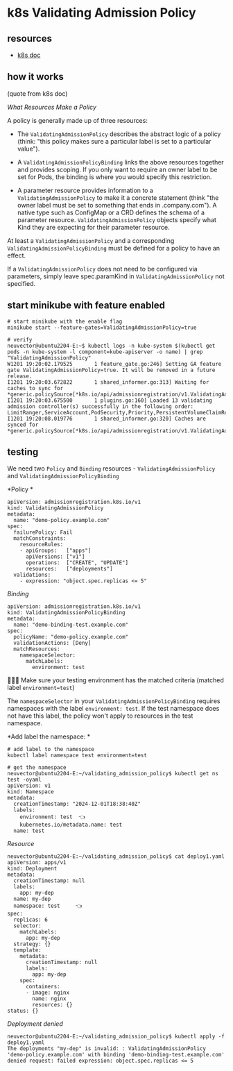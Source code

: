# k8s Validating Admission Policy

## resources
- [k8s doc](https://kubernetes.io/docs/reference/access-authn-authz/validating-admission-policy/)

## how it works

(quote from k8s doc)

*What Resources Make a Policy*  

A policy is generally made up of three resources:

- The `ValidatingAdmissionPolicy` describes the abstract logic of a policy (think: "this policy makes sure a particular label is set to a particular value").

- A `ValidatingAdmissionPolicyBinding` links the above resources together and provides scoping. If you only want to require an owner label to be set for Pods, the binding is where you would specify this restriction.

- A parameter resource provides information to a `ValidatingAdmissionPolicy` to make it a concrete statement (think "the owner label must be set to something that ends in .company.com"). A native type such as ConfigMap or a CRD defines the schema of a parameter resource. `ValidatingAdmissionPolicy` objects specify what Kind they are expecting for their parameter resource.

At least a `ValidatingAdmissionPolicy` and a corresponding `ValidatingAdmissionPolicyBinding` must be defined for a policy to have an effect.

If a `ValidatingAdmissionPolicy` does not need to be configured via parameters, simply leave spec.paramKind in `ValidatingAdmissionPolicy` not specified.


## start minikube with feature enabled

```
# start minikube with the enable flag
minikube start --feature-gates=ValidatingAdmissionPolicy=true

# verify
neuvector@ubuntu2204-E:~$ kubectl logs -n kube-system $(kubectl get pods -n kube-system -l component=kube-apiserver -o name) | grep "ValidatingAdmissionPolicy"
W1201 19:20:02.179525       1 feature_gate.go:246] Setting GA feature gate ValidatingAdmissionPolicy=true. It will be removed in a future release.
I1201 19:20:03.672822       1 shared_informer.go:313] Waiting for caches to sync for *generic.policySource[*k8s.io/api/admissionregistration/v1.ValidatingAdmissionPolicy,*k8s.io/api/admissionregistration/v1.ValidatingAdmissionPolicyBinding,k8s.io/apiserver/pkg/admission/plugin/policy/validating.Validator]
I1201 19:20:03.675500       1 plugins.go:160] Loaded 13 validating admission controller(s) successfully in the following order: LimitRanger,ServiceAccount,PodSecurity,Priority,PersistentVolumeClaimResize,RuntimeClass,CertificateApproval,CertificateSigning,ClusterTrustBundleAttest,CertificateSubjectRestriction,ValidatingAdmissionPolicy,ValidatingAdmissionWebhook,ResourceQuota.
I1201 19:20:08.019776       1 shared_informer.go:320] Caches are synced for *generic.policySource[*k8s.io/api/admissionregistration/v1.ValidatingAdmissionPolicy,*k8s.io/api/admissionregistration/v1.ValidatingAdmissionPolicyBinding,k8s.io/apiserver/pkg/admission/plugin/policy/validating.Validator]
```

## testing

We need two `Policy` and `Binding` resources - `ValidatingAdmissionPolicy` and `ValidatingAdmissionPolicyBinding`

*Policy *

```
apiVersion: admissionregistration.k8s.io/v1
kind: ValidatingAdmissionPolicy
metadata:
  name: "demo-policy.example.com"
spec:
  failurePolicy: Fail
  matchConstraints:
    resourceRules:
    - apiGroups:   ["apps"]
      apiVersions: ["v1"]
      operations:  ["CREATE", "UPDATE"]
      resources:   ["deployments"]
  validations:
    - expression: "object.spec.replicas <= 5"
```

*Binding*

```
apiVersion: admissionregistration.k8s.io/v1
kind: ValidatingAdmissionPolicyBinding
metadata:
  name: "demo-binding-test.example.com"
spec:
  policyName: "demo-policy.example.com"
  validationActions: [Deny]
  matchResources:
    namespaceSelector:
      matchLabels:
        environment: test

```

🔴🔴🔴 Make sure your testing environment has the matched criteria (matched label `environment=test`)

The `namespaceSelector` in your `ValidatingAdmissionPolicyBinding` requires namespaces with the label `environment: test`.
If the test namespace does not have this label, the policy won't apply to resources in the test namespace.

*Add label the namespace: *

```
# add label to the namespace
kubectl label namespace test environment=test

# get the namespace 
neuvector@ubuntu2204-E:~/validating_admission_policy$ kubectl get ns test -oyaml
apiVersion: v1
kind: Namespace
metadata:
  creationTimestamp: "2024-12-01T18:38:40Z"
  labels:
    environment: test  👈
    kubernetes.io/metadata.name: test
  name: test

```

*Resource*
```
neuvector@ubuntu2204-E:~/validating_admission_policy$ cat deploy1.yaml
apiVersion: apps/v1
kind: Deployment
metadata:
  creationTimestamp: null
  labels:
    app: my-dep
  name: my-dep
  namespace: test     👈
spec:
  replicas: 6
  selector:
    matchLabels:
      app: my-dep
  strategy: {}
  template:
    metadata:
      creationTimestamp: null
      labels:
        app: my-dep
    spec:
      containers:
      - image: nginx
        name: nginx
        resources: {}
status: {}
```

*Deployment denied*
```
neuvector@ubuntu2204-E:~/validating_admission_policy$ kubectl apply -f deploy1.yaml
The deployments "my-dep" is invalid: : ValidatingAdmissionPolicy 'demo-policy.example.com' with binding 'demo-binding-test.example.com' denied request: failed expression: object.spec.replicas <= 5
```